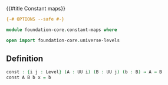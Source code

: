 {{#title  Constant maps}}

```agda
{-# OPTIONS --safe #-}

module foundation-core.constant-maps where

open import foundation-core.universe-levels
```

## Definition

```agda
const : {i j : Level} (A : UU i) (B : UU j) (b : B) → A → B
const A B b x = b
```
